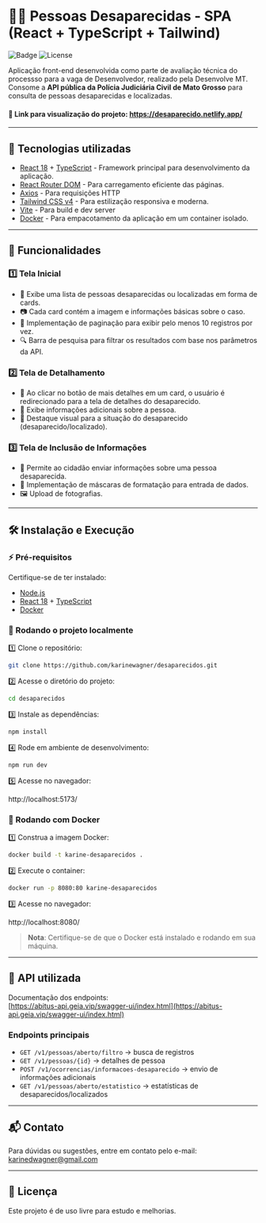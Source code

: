 # 👮‍♀️ Pessoas Desaparecidas - SPA (React + TypeScript + Tailwind)

![Badge](https://img.shields.io/badge/Status-Desenvolvimento%20Concluído-green) ![License](https://img.shields.io/badge/License-MIT-blue)

Aplicação front-end desenvolvida como parte de avaliação técnica do processso para a vaga de Desenvolvedor, realizado pela Desenvolve MT. Consome a **API pública da Polícia Judiciária Civil de Mato Grosso** para consulta de pessoas desaparecidas e localizadas.

#### 🔗 Link para visualização do projeto: https://desaparecido.netlify.app/

---

## 🚀 Tecnologias utilizadas

- [React 18](https://react.dev/) + [TypeScript](https://www.typescriptlang.org/) - Framework principal para desenvolvimento da aplicação.
- [React Router DOM](https://reactrouter.com/) - Para carregamento eficiente das páginas.
- [Axios](https://axios-http.com/) - Para requisições HTTP
- [Tailwind CSS v4](https://tailwindcss.com/) - Para estilização responsiva e moderna.
- [Vite](https://vitejs.dev/) - Para build e dev server
- [Docker](https://www.docker.com/) - Para empacotamento da aplicação em um container isolado.

---

## 📌 Funcionalidades

### 1️⃣ Tela Inicial
- 📌 Exibe uma lista de pessoas desaparecidas ou localizadas em forma de cards.
- 📷 Cada card contém a imagem e informações básicas sobre o caso.
- 🔄 Implementação de paginação para exibir pelo menos 10 registros por vez.
- 🔍 Barra de pesquisa para filtrar os resultados com base nos parâmetros da API.

### 2️⃣ Tela de Detalhamento
- 🔗 Ao clicar no botão de mais detalhes em um card, o usuário é redirecionado para a tela de detalhes do desaparecido.
- 📝 Exibe informações adicionais sobre a pessoa.
- 🎨 Destaque visual para a situação do desaparecido (desaparecido/localizado).

### 3️⃣ Tela de Inclusão de Informações
- 📨 Permite ao cidadão enviar informações sobre uma pessoa desaparecida.
- 🔢 Implementação de máscaras de formatação para entrada de dados.
- 🖼 Upload de fotografias.

---
## 🛠 Instalação e Execução

### ⚡ Pré-requisitos
Certifique-se de ter instalado:
- [Node.js](https://nodejs.org/)
- [React 18](https://react.dev/) + [TypeScript](https://www.typescriptlang.org/)
- [Docker](https://www.docker.com/)

### 🔧 Rodando o projeto localmente

1️⃣ Clone o repositório:
```bash
git clone https://github.com/karinewagner/desaparecidos.git
```
2️⃣ Acesse o diretório do projeto:
```bash
cd desaparecidos
```
3️⃣ Instale as dependências:
```bash
npm install
```
4️⃣ Rode em ambiente de desenvolvimento:
```bash
npm run dev
```
5️⃣ Acesse no navegador:

http://localhost:5173/


### 🐳 Rodando com Docker
1️⃣ Construa a imagem Docker:
```bash
docker build -t karine-desaparecidos .
```

2️⃣ Execute o container:
```bash
docker run -p 8080:80 karine-desaparecidos
```

3️⃣ Acesse no navegador:

http://localhost:8080/


> **Nota**: Certifique-se de que o Docker está instalado e rodando em sua máquina.

---
## 🔗 API utilizada

Documentação dos endpoints:  
[https://abitus-api.geia.vip/swagger-ui/index.html](https://abitus-api.geia.vip/swagger-ui/index.html)

### Endpoints principais
- `GET /v1/pessoas/aberto/filtro` → busca de registros
- `GET /v1/pessoas/{id}` → detalhes de pessoa
- `POST /v1/ocorrencias/informacoes-desaparecido` → envio de informações adicionais
- `GET /v1/pessoas/aberto/estatistico` → estatísticas de desaparecidos/localizados

---
## **📬 Contato**

Para dúvidas ou sugestões, entre em contato pelo e-mail: [karinedwagner@gmail.com](mailto:karinedwagner@gmail.com)

---
## **📜 Licença**
Este projeto é de uso livre para estudo e melhorias.
